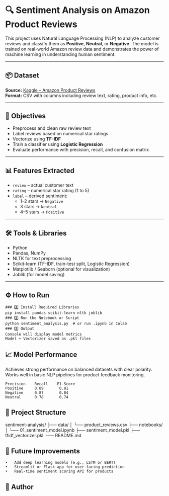 # 🔍 Sentiment Analysis on Amazon Product Reviews

This project uses Natural Language Processing (NLP) to analyze customer reviews and classify them as **Positive**, **Neutral**, or **Negative**. The model is trained on real-world Amazon review data and demonstrates the power of machine learning in understanding human sentiment.

---

## 📦 Dataset

**Source:** [Kaggle – Amazon Product Reviews](https://www.kaggle.com/datasets/datafiniti/consumer-reviews-of-amazon-products)  
**Format:** CSV with columns including review text, rating, product info, etc.

---

## 🧠 Objectives

- Preprocess and clean raw review text
- Label reviews based on numerical star ratings
- Vectorize using **TF-IDF**
- Train a classifier using **Logistic Regression**
- Evaluate performance with precision, recall, and confusion matrix

---

## 📊 Features Extracted

- `review` – actual customer text
- `rating` – numerical star rating (1 to 5)
- `label` – derived sentiment:
  - 1–2 stars → `Negative`
  - 3 stars → `Neutral`
  - 4–5 stars → `Positive`

---

## 🛠️ Tools & Libraries

- Python
- Pandas, NumPy
- NLTK for text preprocessing
- Scikit-learn (TF-IDF, train-test split, Logistic Regression)
- Matplotlib / Seaborn (optional for visualization)
- Joblib (for model saving)

---

## ⚙️ How to Run
```
### 1️⃣ Install Required Libraries
pip install pandas scikit-learn nltk joblib
### 2️⃣ Run the Notebook or Script
python sentiment_analysis.py  # or run .ipynb in Colab
### 3️⃣ Output
Console will display model metrics
Model + Vectorizer saved as .pkl files
```
## 📈 Model Performance
Achieves strong performance on balanced datasets with clear polarity. Works well in basic NLP pipelines for product feedback monitoring.
```
Precision    Recall    F1-Score
Positive     0.89       0.91
Negative     0.87       0.84
Neutral      0.78       0.74
```
## 📁 Project Structure
sentiment-analysis/
├── data/
│   └── product_reviews.csv
├── notebooks/
│   └── 01_sentiment_model.ipynb
├── sentiment_model.pkl
├── tfidf_vectorizer.pkl
└── README.md

## 🚀 Future Improvements
	•	Add deep learning models (e.g., LSTM or BERT)
	•	Streamlit or Flask app for user-facing prediction
	•	Real-time sentiment scoring API for products

## 🔗 Author

